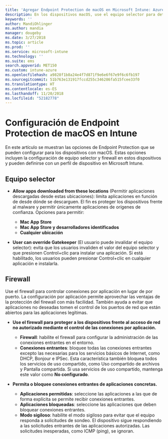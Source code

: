 ```yaml
---
title: 'Agregar Endpoint Protection de macOS en Microsoft Intune: Azure | Microsoft Docs'
description: En los dispositivos macOS, use el equipo selector para determinar dónde se pueden instalar las aplicaciones, incluidas las de Mac App Store. Además, habilite o configure un firewall para permitir aplicaciones concretas, bloquear otras, usar el modo sigiloso e incluso bloquear determinados tipos de conexiones entrantes mediante Microsoft Intune.
keywords: ''
author: MandiOhlinger
ms.author: mandia
manager: dougeby
ms.date: 3/27/2018
ms.topic: article
ms.prod: ''
ms.service: microsoft-intune
ms.technology: ''
ms.suite: ems
search.appverid: MET150
ms.custom: intune-azure
ms.openlocfilehash: a9828f1b8a24e4f7d871f9e6e6f67e9f6c6fb197
ms.sourcegitcommit: 51b763e131917fccd255c346286fa515fcee33f0
ms.translationtype: HT
ms.contentlocale: es-ES
ms.lasthandoff: 11/20/2018
ms.locfileid: "52182778"
---
```

# <a name="macos-endpoint-protection-settings-in-intune"></a>Configuración de Endpoint Protection de macOS en Intune

En este artículo se muestran las opciones de Endpoint Protection que se pueden configurar para los dispositivos con macOS. Estas opciones incluyen la configuración de equipo selector y firewall en estos dispositivos y pueden definirse con un perfil de dispositivo en Microsoft Intune.

## <a name="gatekeeper"></a>Equipo selector

- **Allow apps downloaded from these locations** (Permitir aplicaciones descargadas desde estas ubicaciones): limita aplicaciones en función de desde dónde se descarguen. El fin es proteger los dispositivos frente al malware y permitir únicamente aplicaciones de orígenes de confianza. Opciones para permitir: 
  - **Mac App Store**
  - **Mac App Store y desarrolladores identificados**
  - **Cualquier ubicación**

- **User can override Gatekeeper** (El usuario puede invalidar el equipo selector): evita que los usuarios invaliden el valor del equipo selector y que presionen Control+clic para instalar una aplicación. Si está habilitado, los usuarios pueden presionar Control+clic en cualquier aplicación e instalarla.

## <a name="firewall"></a>Firewall

Use el firewall para controlar conexiones por aplicación en lugar de por puerto. La configuración por aplicación permite aprovechar las ventajas de la protección del firewall con más facilidad. También ayuda a evitar que aplicaciones no deseadas tomen el control de los puertos de red que están abiertos para las aplicaciones legítimas.

- **Use el firewall para proteger a los dispositivos frente al acceso de red no autorizado mediante el control de las conexiones por aplicación.**
  - **Firewall**: habilite el firewall para configurar la administración de las conexiones entrantes en el entorno.
  - **Conexiones entrantes**: bloquee todas las conexiones entrantes excepto las necesarias para los servicios básicos de Internet, como DHCP, Bonjour e IPSec. Esta característica también bloquea todos los servicios de uso compartido, como Uso compartido de archivos y Pantalla compartida. Si usa servicios de uso compartido, mantenga este valor como **No configurado**.

- **Permita o bloquee conexiones entrantes de aplicaciones concretas.**
  - **Aplicaciones permitidas**: seleccione las aplicaciones a las que de forma explícita se permite recibir conexiones entrantes.
  - **Aplicaciones bloqueadas**: seleccione las aplicaciones que deben bloquear conexiones entrantes.
  - **Modo sigiloso**: habilite el modo sigiloso para evitar que el equipo responda a solicitudes de sondeo. El dispositivo sigue respondiendo a las solicitudes entrantes de las aplicaciones autorizadas. Las solicitudes inesperadas, como ICMP (ping), se ignoran.

